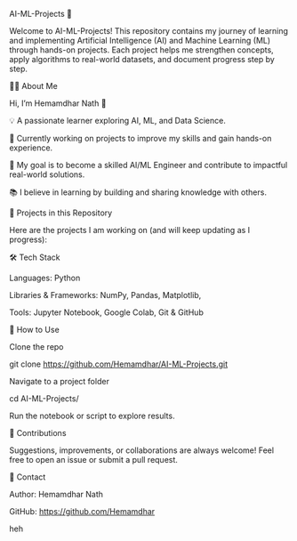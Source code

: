 AI-ML-Projects 🚀

Welcome to AI-ML-Projects!
This repository contains my journey of learning and implementing Artificial Intelligence (AI) and Machine Learning (ML) through hands-on projects. Each project helps me strengthen concepts, apply algorithms to real-world datasets, and document progress step by step.

👨‍💻 About Me

Hi, I’m Hemamdhar Nath 👋

💡 A passionate learner exploring AI, ML, and Data Science.

🌱 Currently working on projects to improve my skills and gain hands-on experience.

🚀 My goal is to become a skilled AI/ML Engineer and contribute to impactful real-world solutions.

📚 I believe in learning by building and sharing knowledge with others.

📌 Projects in this Repository

Here are the projects I am working on (and will keep updating as I progress):



🛠️ Tech Stack

Languages: Python

Libraries & Frameworks: NumPy, Pandas, Matplotlib, 

Tools: Jupyter Notebook, Google Colab, Git & GitHub

🚀 How to Use

Clone the repo

git clone https://github.com/Hemamdhar/AI-ML-Projects.git


Navigate to a project folder

cd AI-ML-Projects/<Name of the project>


Run the notebook or script to explore results.

🤝 Contributions

Suggestions, improvements, or collaborations are always welcome!
Feel free to open an issue or submit a pull request.

📧 Contact

Author: Hemamdhar Nath

GitHub: https://github.com/Hemamdhar

heh
